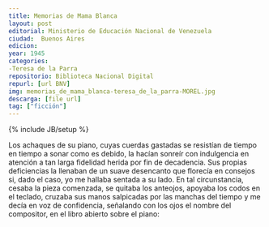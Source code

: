 ```yaml
---
title: Memorias de Mama Blanca
layout: post
editorial: Ministerio de Educación Nacional de Venezuela
ciudad:  Buenos Aires
edicion: 
year: 1945
categories: 
-Teresa de la Parra
repositorio: Biblioteca Nacional Digital
repurl: [url BNV]
img: memorias_de_mama_blanca-teresa_de_la_parra-MOREL.jpg
descarga: [file url]
tag: ["ficción"]
---
```

{% include JB/setup %}

Los achaques de su piano, cuyas cuerdas gastadas se resistían de tiempo en tiempo a sonar como es debido, la hacían sonreír con indulgencia en atención a tan larga fi­delidad herida por fin de decadencia. Sus propias deficien­cias la llenaban de un suave desencanto que florecía en consejos si, dado el caso, yo me hallaba sentada a su lado. En tal circunstancia, cesaba la pieza comenzada, se quitaba los anteojos, apoyaba los codos en el teclado, cruzaba sus manos salpicadas por las manchas del tiempo y me decía en voz de confidencia, señalando con los ojos el nombre del compositor, en el libro abierto sobre el piano: